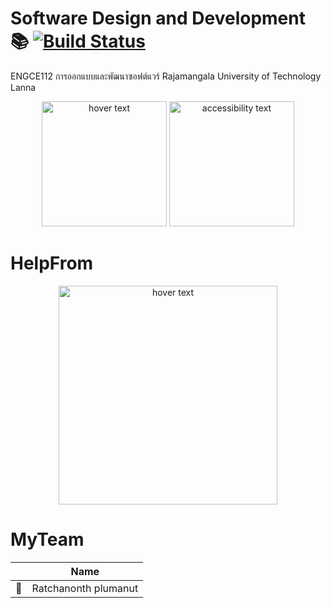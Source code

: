 # Software Design and Development :books: [![Build Status](https://travis-ci.org/{ORG-or-USERNAME}/{REPO-NAME}.png?branch=master)](https://travis-ci.org/{ORG-or-USERNAME}/{REPO-NAME})
ENGCE112 การออกแบบและพัฒนาซอฟต์แวร์ 
Rajamangala University of Technology Lanna
<p align="center">
  <img src="https://cdn.vox-cdn.com/thumbor/FDD76YJZJFPyNUfT3ZBHcnMA0Ec=/43x0:593x367/1200x800/filters:focal(43x0:593x367)/cdn.vox-cdn.com/uploads/chorus_image/image/48667835/dbgxt2rvpd26udoyzcqn.0.0.jpg" width="200" title="hover text">
  <img src="https://encrypted-tbn0.gstatic.com/images?q=tbn:ANd9GcRQtCuASIGFzdfBs9wwyFb6XUWIA9vGpldgEIUxywtviyriM_THzw&s" width="200" alt="accessibility text">
</p>

# HelpFrom
<p align="center">
  <img src="https://i.stack.imgur.com/h9beB.png" width="350" title="hover text">
</p>

# MyTeam

|      | Name               |
|------|--------------------|
|:gem: |Ratchanonth plumanut|
